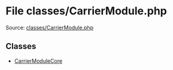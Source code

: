 File classes/CarrierModule.php
=========

Source: [classes/CarrierModule.php](https://github.com/PrestaShop/PrestaShop/blob/1.5.0.3/classes/CarrierModule.php)


Classes
-------

* [CarrierModuleCore](class.CarrierModuleCore.md)


